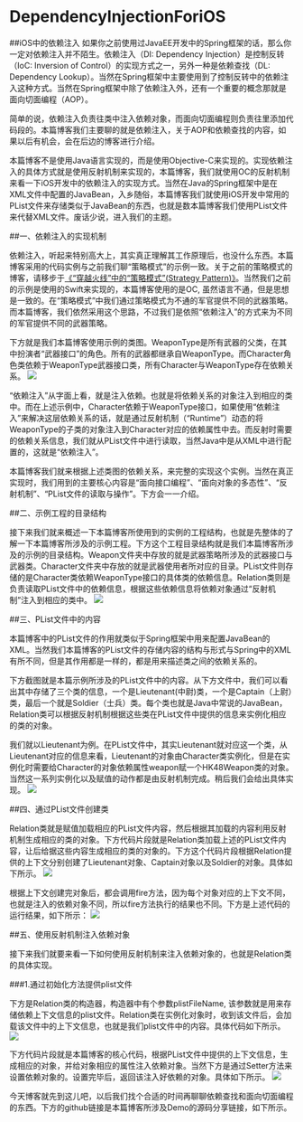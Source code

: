 # DependencyInjectionForiOS
##iOS中的依赖注入
如果你之前使用过JavaEE开发中的Spring框架的话，那么你一定对依赖注入并不陌生。依赖注入（DI: Dependency Injection）是控制反转（IoC: Inversion of Control）的实现方式之一，另外一种是依赖查找（DL: Dependency Lookup）。当然在Spring框架中主要使用到了控制反转中的依赖注入这种方式。当然在Spring框架中除了依赖注入外，还有一个重要的概念那就是面向切面编程（AOP）。

简单的说，依赖注入负责往类中注入依赖对象，而面向切面编程则负责往里添加代码段的。本篇博客我们主要聊的就是依赖注入，关于AOP和依赖查找的内容，如果以后有机会，会在后边的博客进行介绍。

本篇博客不是使用Java语言实现的，而是使用Objective-C来实现的。实现依赖注入的具体方式就是使用反射机制来实现的，本篇博客，我们就使用OC的反射机制来看一下iOS开发中的依赖注入的实现方式。当然在Java的Spring框架中是在XML文件中配置的JavaBean，入乡随俗，本篇博客我们就使用iOS开发中常用的PList文件来存储类似于JavaBean的东西，也就是数本篇博客我们使用PList文件来代替XML文件。废话少说，进入我们的主题。

##一、依赖注入的实现机制

依赖注入，听起来特别高大上，其实真正理解其工作原理后，也没什么东西。本篇博客采用的代码实例与之前我们聊“策略模式”的示例一致。关于之前的策略模式的博客，请移步于[《“穿越火线”中的“策略模式”(Strategy Pattern)》](http://www.cnblogs.com/ludashi/p/5302269.html)。当然我们之前的示例是使用的Swift来实现的，本篇博客使用的是OC, 虽然语言不通，但是思想是一致的。在“策略模式”中我们通过策略模式为不通的军官提供不同的武器策略。而本篇博客，我们依然采用这个思路，不过我们是依照“依赖注入”的方式来为不同的军官提供不同的武器策略。

下方就是我们本篇博客使用示例的类图。WeaponType是所有武器的父类，在其中扮演者“武器接口”的角色。所有的武器都继承自WeaponType。而Character角色类依赖于WeaponType武器接口类，所有Character与WeaponType存在依赖关系。
![](http://images2015.cnblogs.com/blog/545446/201702/545446-20170213101622785-617188911.png)

“依赖注入”从字面上看，就是注入依赖。也就是将依赖关系的对象注入到相应的类中。而在上述示例中，Character依赖于WeaponType接口，如果使用“依赖注入”来解决这层依赖关系的话，就是通过反射机制（“Runtime”）动态的将WeaponType的子类的对象注入到Character对应的依赖属性中去。而反射时需要的依赖关系信息，我们就从PList文件中进行读取，当然Java中是从XML中进行配置的，这就是“依赖注入”。

本篇博客我们就来根据上述类图的依赖关系，来完整的实现这个实例。当然在真正实现时，我们用到的主要核心内容是“面向接口编程”、“面向对象的多态性”、“反射机制”、“PList文件的读取与操作”。下方会一一介绍。

 
 

##二、示例工程的目录结构

接下来我们就来概述一下本篇博客所使用到的实例的工程结构，也就是先整体的了解一下本篇博客所涉及的示例工程。下方这个工程目录结构就是我们本篇博客所涉及的示例的目录结构。Weapon文件夹中存放的就是武器策略所涉及的武器接口与武器类。Character文件夹中存放的就是武器使用者所对应的目录。PList文件则存储的是Character类依赖WeaponType接口的具体类的依赖信息。Relation类则是负责读取PList文件中的依赖信息，根据这些依赖信息将依赖对象通过“反射机制”注入到相应的类中。
![](http://images2015.cnblogs.com/blog/545446/201702/545446-20170213103057675-203798555.png)

##三、PList文件中的内容

本篇博客中的PList文件的作用就类似于Spring框架中用来配置JavaBean的XML。当然我们本篇博客的PList文件的存储内容的结构与形式与Spring中的XML有所不同，但是其作用都是一样的，都是用来描述类之间的依赖关系的。

下方截图就是本篇示例所涉及的PList文件中的内容。从下方文件中，我们可以看出其中存储了三个类的信息，一个是Lieutenant(中尉)类，一个是Captain（上尉）类，最后一个就是Soldier（士兵）类。每个类也就是Java中常说的JavaBean，Relation类可以根据反射机制根据这些类在PList文件中提供的信息来实例化相应的类的对象。

我们就以Lieutenant为例。在PList文件中，其实Lieutenant就对应这一个类，从Lieutenant对应的信息来看，Lieutenant的对象由Character类实例化，但是在实例化时需要给Character的对象依赖属性weapon赋一个HK48Weapon类的对象。当然这一系列实例化以及赋值的动作都是由反射机制完成。稍后我们会给出具体实现。
![](http://images2015.cnblogs.com/blog/545446/201702/545446-20170213103714379-1717212502.png)


##四、通过PList文件创建类

Relation类就是赋值加载相应的PList文件内容，然后根据其加载的内容利用反射机制生成相应的类的对象。下方代码片段就是Relation类加载上述的PList文件内容，让后给据这些内容生成相应的类的对象的。下方这个代码片段根据Relation提供的上下文分别创建了Lieutenant对象、Captain对象以及Soldier的对象。具体如下所示。
![](http://images2015.cnblogs.com/blog/545446/201702/545446-20170213142244347-1063053015.png)

根据上下文创建完对象后，都会调用fire方法，因为每个对象对应的上下文不同，也就是注入的依赖对象不同，所以fire方法执行的结果也不同。下方是上述代码的运行结果，如下所示：
![](http://images2015.cnblogs.com/blog/545446/201702/545446-20170213142614129-488653716.png)


##五、使用反射机制注入依赖对象

接下来我们就要来看一下如何使用反射机制来注入依赖对象的，也就是Relation类的具体实现。

###1.通过初始化方法提供plist文件

下方是Relation类的构造器，构造器中有个参数plistFileName, 该参数就是用来存储依赖上下文信息的plist文件。Relation类在实例化对象时，收到该文件后，会加载该文件中的上下文信息，也就是我们plist文件中的内容。具体代码如下所示。
![](http://images2015.cnblogs.com/blog/545446/201702/545446-20170213143047785-1535694283.png)

下方代码片段就是本篇博客的核心代码，根据PList文件中提供的上下文信息，生成相应的对象，并给对象相应的属性注入依赖对象。当然下方是通过Setter方法来设置依赖对象的。设置完毕后，返回该注入好依赖的对象。具体如下所示。
![](http://images2015.cnblogs.com/blog/545446/201702/545446-20170213143504457-1391995696.png)

今天博客就先到这儿吧，以后我们找个合适的时间再聊聊依赖查找和面向切面编程的东西。下方的github链接是本篇博客所涉及Demo的源码分享链接，如下所示。



